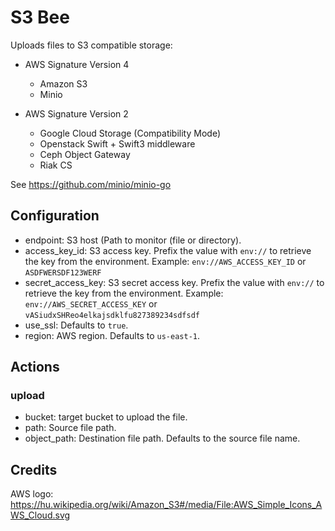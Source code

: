 # S3 Bee

Uploads files to S3 compatible storage:

- AWS Signature Version 4

  - Amazon S3
  - Minio

- AWS Signature Version 2

  - Google Cloud Storage (Compatibility Mode)
  - Openstack Swift + Swift3 middleware
  - Ceph Object Gateway
  - Riak CS

See <https://github.com/minio/minio-go>

## Configuration

- endpoint: S3 host (Path to monitor (file or directory).
- access_key_id: S3 access key. Prefix the value with `env://` to retrieve the
  key from the environment. Example: `env://AWS_ACCESS_KEY_ID` or
  `ASDFWERSDF123WERF`
- secret_access_key: S3 secret access key. Prefix the value with `env://` to
  retrieve the key from the environment. Example: `env://AWS_SECRET_ACCESS_KEY`
  or `vASiudxSHReo4elkajsdklfu827389234sdfsdf`
- use_ssl: Defaults to `true`.
- region: AWS region. Defaults to `us-east-1`.

## Actions

### upload

- bucket: target bucket to upload the file.
- path: Source file path.
- object_path: Destination file path. Defaults to the source file name.

## Credits

AWS logo: <https://hu.wikipedia.org/wiki/Amazon_S3#/media/File:AWS_Simple_Icons_AWS_Cloud.svg>
